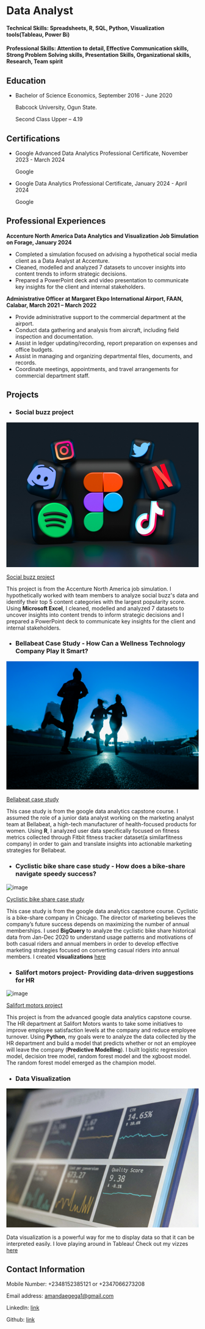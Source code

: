 # Data Analyst

#### Technical Skills: Spreadsheets, R, SQL, Python, Visualization tools(Tableau, Power Bi)

#### Professional Skills: Attention to detail, Effective Communication skills, Strong Problem Solving skills, Presentation Skills, Organizational skills, Research, Team spirit


## Education
* Bachelor of Science Economics, September 2016 - June 2020
                            
  Babcock University, Ogun State.

  Second Class Upper – 4.19


  
## Certifications
* Google Advanced Data Analytics Professional Certificate,  November 2023 - March 2024
  
  Google
  

* Google Data Analytics Professional Certificate,   January 2024 - April 2024

  Google



## Professional Experiences  
 **Accenture North America Data Analytics and Visualization Job Simulation on Forage, January 2024**

* Completed a simulation focused on advising a hypothetical social media client as a Data Analyst at Accenture.
* Cleaned, modelled and analyzed 7 datasets to uncover insights into content trends to inform strategic decisions.
* Prepared a PowerPoint deck and video presentation to communicate key insights for the client and internal stakeholders.

**Administrative Officer at Margaret Ekpo International Airport, FAAN, Calabar, March 2021 – March 2022**

* Provide administrative support to the commercial department at the airport.
* Conduct data gathering and analysis from aircraft, including field inspection and documentation.
* Assist in ledger updating/recording, report preparation on expenses and office budgets.
* Assist in managing and organizing departmental files, documents, and records.
* Coordinate meetings, appointments, and travel arrangements for commercial department staff.


## Projects 
* ### Social buzz project

![image](assets/img/social.jpg)

[Social buzz project](https://github.com/domeru369/social-buzz-project/blob/main/README.md)

This project is from the Accenture North America job simulation. I hypothetically worked with team members to analyze social buzz's data and identify their top 5 content categories with the largest popularity score. Using **Microsoft Excel**, I cleaned, modelled and analyzed 7 datasets to uncover insights into content trends to inform strategic decisions and I prepared a PowerPoint deck to communicate key insights for the client and internal stakeholders.



* ### Bellabeat Case Study - How Can a Wellness Technology Company Play It Smart?

![image](/assets/img/fitness.jpg)

[Bellabeat case study](https://github.com/domeru369/Bellabeat-case-study/blob/main/README.md)

This case study is from the google data analytics capstone course. I assumed the role of a junior data analyst working on the marketing analyst team at Bellabeat, a high-tech manufacturer of health-focused products for women. Using **R**, I analyzed user data specifically focused on fitness metrics collected through Fitbit fitness tracker dataset(a similarfitness company) in order to gain and translate insights into actionable marketing strategies for Bellabeat.



* ### Cyclistic bike share case study - How does a bike-share navigate speedy success?

![image](/assets/img/cyclist.jpg)

[Cyclistic bike share case study](https://github.com/domeru369/cyclistic-bike-share-case-study/blob/main/README.md)

This case study is from the google data analytics capstone course. Cyclistic is a bike-share company in Chicago. The director of marketing believes the company’s future success
depends on maximizing the number of annual memberships.  I used **BigQuery** to analyze the cyclistic bike share historical data from Jan-Dec 2020 to understand usage patterns and motivations of both casual riders and annual members in order to develop effective marketing strategies focused on converting casual riders into annual members. I created **visualizations** [here](https://public.tableau.com/app/profile/amanda.egega/viz/Bikesharevisualization/bikesharestory#1)



* ### Salifort motors project- Providing data-driven suggestions for HR

![image](/assets/img/motors.png)

[Salifort motors project](https://github.com/domeru369/Salifort-motors-project/blob/main/README.md)

This project is from the advanced google data analytics capstone course. The HR department at Salifort Motors wants to take some initiatives to improve employee satisfaction levels at the company and reduce employee turnover. Using **Python**, my goals were to analyze the data collected by the HR department and build a model that predicts whether or not an employee will leave the company (**Predictive Modelling**). I built logistic regression model, decision tree model, random forest model and the xgboost model. The random forest model emerged as the champion model.


* ### Data Visualization
  
![image](/assets/img/dataviz.jpg)

Data visualization is a powerful way for me to display data so that it can be interpreted easily. I love playing around in Tableau! Check out my vizzes [here](https://public.tableau.com/app/profile/amanda.egega/vizzes)



## Contact Information
Mobile Number: +2348152385121 or +2347066273208

Email address: amandaegega1@gmail.com

Linkedln: [link](https://www.linkedin.com/in/amanda-egega-04bb8220a/)

Github: [link](https://github.com/domeru369)
